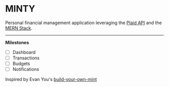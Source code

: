 # MINTY

Personal financial management application leveraging the [Plaid API](https://plaid.com/) and the [MERN Stack](https://github.com/Hashnode/mern-starter).

---

**Milestones**
- [ ] Dashboard
- [ ] Transactions
- [ ] Budgets
- [ ] Notifications

Inspired by Evan You's [build-your-own-mint](https://github.com/yyx990803/build-your-own-mint)

